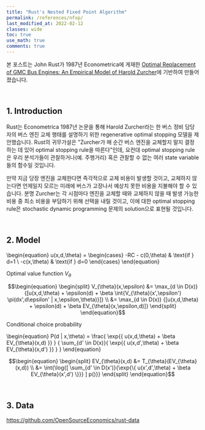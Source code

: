 ```yaml
---
title: "Rust's Nested Fixed Point Algorithm"
permalink: /references/nfxp/
last_modified_at: 2022-02-12
classes: wide
toc: true
use_math: true
comments: true
---
```


본 포스트는 John Rust가 1987년 Econometrica에 게재한 [Optimal Replacement of GMC Bus Engines: An Empirical Model of Harold Zurcher](https://www.jstor.org/stable/1911259)에 기반하여 만들어졌습니다.

<br>

## 1. Introduction

Rust는 Econometrica 1987년 논문을 통해 Harold Zurcher라는 한 버스 정비 담당자의 버스 엔진 교체 행태를 설명하기 위한 regenerative optimal stopping 모델을 제안했습니다. Rust의 귀무가설은 "Zurcher가 매 순간 버스 엔진을 교체할지 말지 결정하는 데 있어 optimal stopping rule을 따른다"인데, 요컨대 optimal stopping rule은 우리 분석가들이 관찰하거나(예. 주행거리) 혹은 관찰할 수 없는 여러 state variable들의 함수일 것입니다.

만약 지금 당장 엔진을 교체한다면 즉각적으로 교체 비용이 발생할 것이고, 교체하지 않는다면 언제일지 모르는 미래에 버스가 고장나서 예상치 못한 비용을 지불해야 할 수 있습니다. 분명 Zurcher는 각 시점마다 엔진을 교체할 때와 교체하지 않을 때 발생 가능한 비용 중 최소 비용을 부담하기 위해 선택을 내릴 것이고, 이에 대한 optimal stopping rule은 stochastic dynamic programming 문제의 solution으로 표현될 것입니다.

<br>

## 2. Model

\begin{equation}
    u(x,d,\theta) =
        \begin{cases}
            -RC - c(0,\theta) & \text{if } d=1 \\
            -c(x,\theta)      & \text{if } d=0
        \end{cases}
\end{equation}

Optimal value function $V_{\theta}$

$$\begin{equation}
\begin{split}
    V_{\theta}(x,\epsilon) &= \max_{d \in D(x)} {[u(x,d,\theta) + \epsilon(d) 
                                               + \beta \int{V_{\theta}(x',\epsilon') \pi(dx',d\epsilon' | x,\epsilon,\theta)}]} \\
                           &= \max_{d \in D(x)} {[u(x,d,\theta) + \epsilon(d)
                                               + \beta EV_{\theta}(x,\epsilon,d)]}
\end{split}
\end{equation}$$

Conditional choice probability

\begin{equation}
    P(d | x,\theta) = \frac{ \exp{\{ u(x,d,\theta) + \beta EV_{\theta}(x,d) \}} }
                           { \sum_{d' \in D(x)}{ \exp{\{ u(x,d',\theta) + \beta EV_{\theta}(x,d') \}} } }
\end{equation}

$$\begin{equation}
\begin{split}
    EV_{\theta}(x,d) &= T_{\theta}(EV_{\theta}(x,d)) \\
                     &= \int{\log{[ \sum_{d' \in D(x')}{\exp{\{ u(x',d',\theta) + \beta EV_{\theta}(x',d') \}}} ] p()}}
\end{split}
\end{equation}$$

<br>

## 3. Data

https://github.com/OpenSourceEconomics/rust-data

<br>
